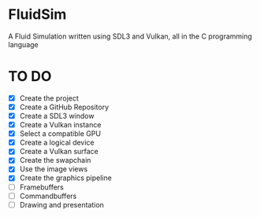 # FluidSim
A Fluid Simulation written using SDL3 and Vulkan, all in the C programming language
# TO DO
- [X] Create the project
- [X] Create a GitHub Repository
- [X] Create a SDL3 window
- [X] Create a Vulkan instance
- [X] Select a compatible GPU
- [X] Create a logical device   
- [X] Create a Vulkan surface
- [X] Create the swapchain
- [X] Use the image views
- [X] Create the graphics pipeline
- [ ] Framebuffers
- [ ] Commandbuffers
- [ ] Drawing and presentation
